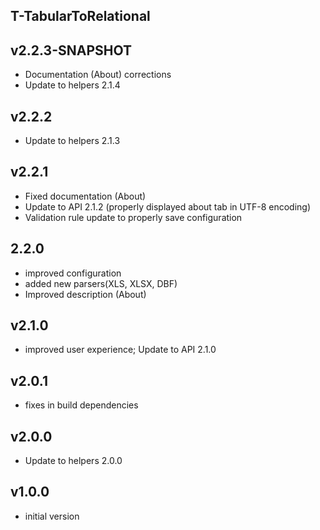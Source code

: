 T-TabularToRelational
----------

v2.2.3-SNAPSHOT
---
* Documentation (About) corrections
* Update to helpers 2.1.4

v2.2.2
---
* Update to helpers 2.1.3

v2.2.1
---
* Fixed documentation (About)
* Update to API 2.1.2 (properly displayed about tab in UTF-8 encoding)
* Validation rule update to properly save configuration

2.2.0
---
* improved configuration
* added new parsers(XLS, XLSX, DBF)
* Improved description (About)

v2.1.0
---
* improved user experience; Update to API 2.1.0

v2.0.1
---
* fixes in build dependencies

v2.0.0
---
* Update to helpers 2.0.0

v1.0.0
---
* initial version

